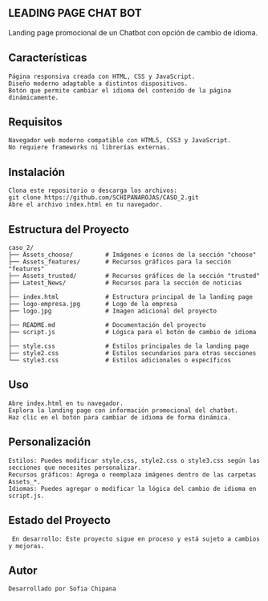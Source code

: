 ## LEADING PAGE CHAT BOT
Landing page promocional de un Chatbot con opción de cambio de idioma.

## Características
```plaintext
Página responsiva creada con HTML, CSS y JavaScript.
Diseño moderno adaptable a distintos dispositivos.
Botón que permite cambiar el idioma del contenido de la página dinámicamente.
```

## Requisitos
```plaintext
Navegador web moderno compatible con HTML5, CSS3 y JavaScript.
No requiere frameworks ni librerías externas.
```
## Instalación
```plaintext
Clona este repositorio o descarga los archivos:
git clone https://github.com/SCHIPANAROJAS/CASO_2.git
Abre el archivo index.html en tu navegador.
```
## Estructura del Proyecto

```plaintext
caso_2/
├── Assets_choose/         # Imágenes e íconos de la sección "choose"
├── Assets_features/       # Recursos gráficos para la sección "features"
├── Assets_trusted/        # Recursos gráficos de la sección "trusted"
├── Latest_News/           # Recursos para la sección de noticias
│
├── index.html             # Estructura principal de la landing page
├── logo-empresa.jpg       # Logo de la empresa
├── logo.jpg               # Imagen adicional del proyecto
│
├── README.md              # Documentación del proyecto
├── script.js              # Lógica para el botón de cambio de idioma
│
├── style.css              # Estilos principales de la landing page
├── style2.css             # Estilos secundarios para otras secciones
└── style3.css             # Estilos adicionales o específicos
```
## Uso
```plaintext
Abre index.html en tu navegador.
Explora la landing page con información promocional del chatbot.
Haz clic en el botón para cambiar de idioma de forma dinámica.
```
## Personalización
```plaintext
Estilos: Puedes modificar style.css, style2.css o style3.css según las secciones que necesites personalizar.
Recursos gráficos: Agrega o reemplaza imágenes dentro de las carpetas Assets_*.
Idiomas: Puedes agregar o modificar la lógica del cambio de idioma en script.js.
```
## Estado del Proyecto
```plaintext
 En desarrollo: Este proyecto sigue en proceso y está sujeto a cambios y mejoras.
```
## Autor
```plaintext
Desarrollado por Sofia Chipana
```
